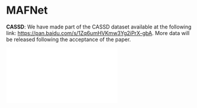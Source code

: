 # MAFNet

__CASSD__: We have made part of the CASSD dataset available at the following link: https://pan.baidu.com/s/1Zq6umHVKmw3Yg2iPrX-gbA. More data will be released following the acceptance of the paper.<br>

![alt](data.pdf)<br>
